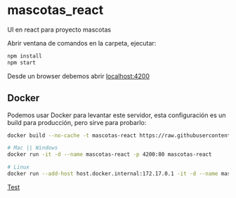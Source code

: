 # mascotas_react

UI en react para proyecto mascotas

Abrir ventana de comandos en la carpeta, ejecutar:

```bash
npm install
npm start
```

Desde un browser debemos abrir [localhost:4200](http://localhost:4200/)

## Docker

Podemos usar Docker para levantar este servidor, esta configuración es un build para producción, pero sirve para probarlo:

```bash
docker build --no-cache -t mascotas-react https://raw.githubusercontent.com/nmarsollier/mascotas_react/master/Dockerfile

# Mac || Windows
docker run -it -d --name mascotas-react -p 4200:80 mascotas-react

# Linux
docker run --add-host host.docker.internal:172.17.0.1 -it -d --name mascotas-react -p 4200:80 mascotas-react
```

[Test](http://localhost:4200/)
